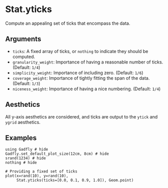# Stat.yticks

Compute an appealing set of ticks that encompass the data.

## Arguments

  * `ticks`: A fixed array of ticks, or `nothing` to indicate they should be
    computed.
  * `granularity_weight`: Importance of having a reasonable number of ticks. (Default: `1/4`)
  * `simplicity_weight`: Importance of including zero. (Default: `1/6`)
  * `coverage_weight`: Importance of tightly fitting the span of the data. (Default: `1/3`)
  * `niceness_weight`: Importance of having a nice numbering. (Default: `1/4`)

## Aesthetics

All y-axis aesthetics are considered, and ticks are output to the `ytick` and
`ygrid` aesthetics.

## Examples

```@example 1
using Gadfly # hide
Gadfly.set_default_plot_size(12cm, 8cm) # hide
srand(1234) # hide
nothing # hide
```

```@example 1
# Providing a fixed set of ticks
plot(x=rand(10), y=rand(10),
     Stat.yticks(ticks=[0.0, 0.1, 0.9, 1.0]), Geom.point)
```
